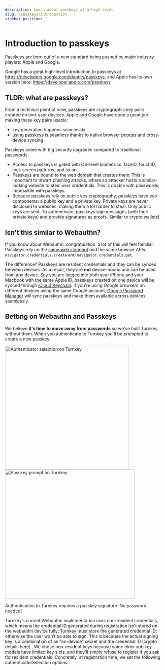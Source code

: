 ```yaml
---
description: Learn about passkeys at a high-level
slug: /passkeys/introduction
sidebar_position: 1
---
```


# Introduction to passkeys

Passkeys are born out of a new standard being pushed by major industry players: Apple and Google.

Google has a great high-level introduction to passkeys at https://developers.google.com/identity/passkeys, and Apple has its own version here: https://developer.apple.com/passkeys

## TLDR: what are passkeys?

From a technical point of view, passkeys are cryptographic key pairs created on end-user devices. Apple and Google have done a great job making these key pairs usable:

- key generation happens seamlessly
- using passkeys is seamless thanks to native browser popups and cross-device syncing

Passkeys come with big security upgrades compared to traditional passwords:
- Access to passkeys is gated with OS-level biometrics: faceID, touchID, lock screen patterns, and so on.
- Passkeys are bound to the web domain that creates them. This is important to thwart phishing attacks, where an attacker hosts a similar-looking website to steal user credentials. This is doable with passwords; impossible with passkeys.
- Because passkeys rely on public key cryptography, passkeys have two components: a public key and a private key. Private keys are never disclosed to websites, making them a lot harder to steal. Only public keys are sent. To authenticate, passkeys sign messages (with their private keys) and provide signatures as proofs. Similar to crypto wallets!

## Isn't this similar to Webauthn?

If you know about Webauthn, congratulation: a lot of this will feel familiar. Passkeys rely on the [same web standard](https://www.w3.org/TR/webauthn-2/) and the same browser APIs: `navigator.credentials.create` and `navigator.credentials.get`.

The difference? Passkeys are resident credentials and they can be synced between devices. As a result, they are **not** device-bound and can be used from any device. Say you are logged into both your iPhone and your Macbook with the same Apple ID, passkeys created on one device will be synced through [iCloud Keychain](https://support.apple.com/en-us/HT204085). If you're using Google browsers on different devices using the same Google account, [Google Password Manager](https://passwords.google/) will sync passkeys and make them available across devices seamlessly.

## Betting on Webauthn and Passkeys

We believe **it's time to move away from passwords** so we've built Turnkey without them. When you authenticate to Turnkey you'll be prompted to create a new passkey:

<img src="/img/passkeys/turnkey_authenticator_selection.png" alt="Authenticator selection on Turnkey" width="400px" />
<img src="/img/passkeys/turnkey_passkey_prompt.png" alt="Passkey prompt on Turnkey" width="420px" />

Authentication to Turnkey requires a passkey signature. No password needed!

Turnkey’s current Webauthn implementation uses non-resident credentials, which means the credential ID generated during registration isn’t stored on the webauthn device fully: Turnkey must store the generated credential ID; otherwise the user won’t be able to sign. This is because the actual signing key is a combination of an “on-device” secret and the credential ID (crypto details here) .
We chose non-resident keys because some older yubikey models have limited key slots, and they’ll simply refuse to register if you ask for resident credentials. Concretely, at registration time, we set the following authenticatorSelection options:
